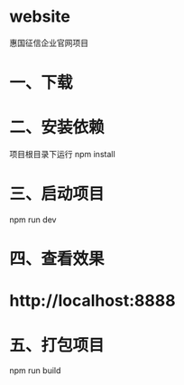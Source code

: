 # website

惠国征信企业官网项目

# 一、下载

# 二、安装依赖
项目根目录下运行
npm install

# 三、启动项目
npm run dev

# 四、查看效果
# http://localhost:8888

# 五、打包项目
npm run build


